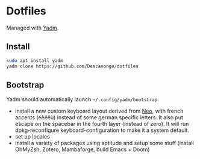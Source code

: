
# Dotfiles

Managed with [Yadm](http://yadm.io).

## Install
``` sh
sudo apt install yadm
yadm clone https://github.com/Descanonge/dotfiles
```

## Bootstrap
Yadm should automatically launch `~/.config/yadm/bootstrap`.
- install a new custom keyboard layout derived from [Neo](http://neo-layout.org), with french accents (éèêëù) instead of some german specific letters. It also put escape on the spacebar in the fourth layer (instead of zero).
  It will run dpkg-reconfigure keyboard-configuration to make it a system default.
- set up locales
- install a variety of packages using aptitude and setup some stuff (install OhMyZsh, Zotero, Mambaforge, build Emacs + Doom)
